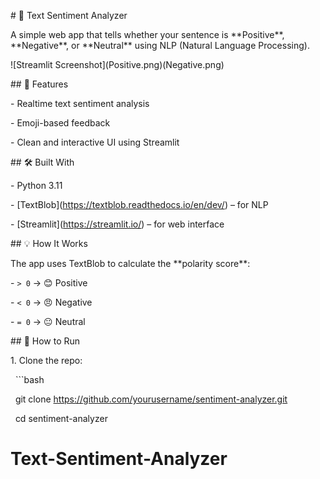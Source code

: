 
\# 🧠 Text Sentiment Analyzer



A simple web app that tells whether your sentence is \*\*Positive\*\*, \*\*Negative\*\*, or \*\*Neutral\*\* using NLP (Natural Language Processing).



!\[Streamlit Screenshot](Positive.png)(Negative.png)



\## 🚀 Features

\- Realtime text sentiment analysis

\- Emoji-based feedback

\- Clean and interactive UI using Streamlit



\## 🛠️ Built With

\- Python 3.11

\- \[TextBlob](https://textblob.readthedocs.io/en/dev/) – for NLP

\- \[Streamlit](https://streamlit.io/) – for web interface



\## 💡 How It Works

The app uses TextBlob to calculate the \*\*polarity score\*\*:

\- `> 0` → 😊 Positive

\- `< 0` → 😠 Negative

\- `= 0` → 😐 Neutral



\## 🧪 How to Run



1\. Clone the repo:

&nbsp;  ```bash

&nbsp;  git clone https://github.com/yourusername/sentiment-analyzer.git

&nbsp;  cd sentiment-analyzer




# Text-Sentiment-Analyzer

